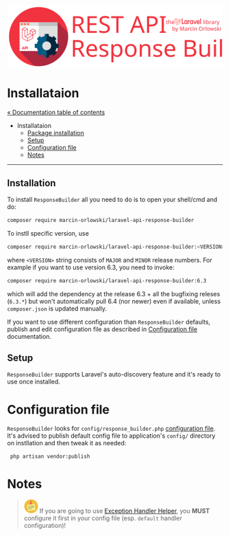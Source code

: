 ![REST API Response Builder for Laravel](../artwork/laravel-api-response-builder-logo.svg)

# Installataion #

[« Documentation table of contents](README.md)

 * Installataion
   * [Package installation](#installation)
   * [Setup](#setup)
   * [Configuration file](#configuration-file)
   * [Notes](#notes)

---

## Installation ##

 To install `ResponseBuilder` all you need to do is to open your shell/cmd and do:

```bash
composer require marcin-orlowski/laravel-api-response-builder
```

To instll specific version, use

```bash
composer require marcin-orlowski/laravel-api-response-builder:<VERSION>
```

 where `<VERSION>` string consists of `MAJOR` and `MINOR` release numbers. For
 example if you want to use version 6.3, you need to invoke:

```bash
composer require marcin-orlowski/laravel-api-response-builder:6.3
```

 which will add  the dependency at the release 6.3 + all the bugfixing releses
 (`6.3.*`) but won't automatically pull 6.4 (nor newer) even if available, unless
 `composer.json` is updated manually.

 If you want to use different configuration than `ResponseBuilder` defaults,
 publish and edit configuration file as described in [Configuration file](config.md)
 documentation.

## Setup ##

 `ResponseBuilder` supports Laravel's auto-discovery feature and it's ready to use once
 installed.

# Configuration file #

 `ResponseBuilder` looks for `config/response_builder.php` [configuration file](../config/response_builder.php).
 It's advised to publish default config file to application's `config/` directory on instllation
 and then tweak it as needed: 
 
```bash
 php artisan vendor:publish
```

# Notes #

 > ![NOTE](img/notes.png) If you are going to use [Exception Handler Helper](exceptions.md), you **MUST** configure it
 > first in your config file (esp. `default` handler configuration)!

